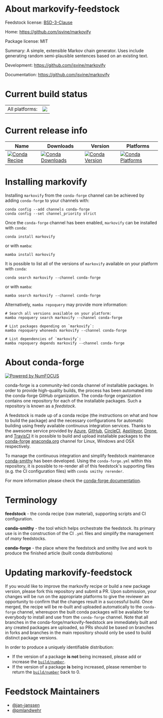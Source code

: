About markovify-feedstock
=========================

Feedstock license: [BSD-3-Clause](https://github.com/conda-forge/markovify-feedstock/blob/main/LICENSE.txt)

Home: https://github.com/jsvine/markovify

Package license: MIT

Summary: A simple, extensible Markov chain generator. Uses include generating random semi-plausible sentences based on an existing text.

Development: https://github.com/jsvine/markovify

Documentation: https://github.com/jsvine/markovify

Current build status
====================


<table><tr><td>All platforms:</td>
    <td>
      <a href="https://dev.azure.com/conda-forge/feedstock-builds/_build/latest?definitionId=4721&branchName=main">
        <img src="https://dev.azure.com/conda-forge/feedstock-builds/_apis/build/status/markovify-feedstock?branchName=main">
      </a>
    </td>
  </tr>
</table>

Current release info
====================

| Name | Downloads | Version | Platforms |
| --- | --- | --- | --- |
| [![Conda Recipe](https://img.shields.io/badge/recipe-markovify-green.svg)](https://anaconda.org/conda-forge/markovify) | [![Conda Downloads](https://img.shields.io/conda/dn/conda-forge/markovify.svg)](https://anaconda.org/conda-forge/markovify) | [![Conda Version](https://img.shields.io/conda/vn/conda-forge/markovify.svg)](https://anaconda.org/conda-forge/markovify) | [![Conda Platforms](https://img.shields.io/conda/pn/conda-forge/markovify.svg)](https://anaconda.org/conda-forge/markovify) |

Installing markovify
====================

Installing `markovify` from the `conda-forge` channel can be achieved by adding `conda-forge` to your channels with:

```
conda config --add channels conda-forge
conda config --set channel_priority strict
```

Once the `conda-forge` channel has been enabled, `markovify` can be installed with `conda`:

```
conda install markovify
```

or with `mamba`:

```
mamba install markovify
```

It is possible to list all of the versions of `markovify` available on your platform with `conda`:

```
conda search markovify --channel conda-forge
```

or with `mamba`:

```
mamba search markovify --channel conda-forge
```

Alternatively, `mamba repoquery` may provide more information:

```
# Search all versions available on your platform:
mamba repoquery search markovify --channel conda-forge

# List packages depending on `markovify`:
mamba repoquery whoneeds markovify --channel conda-forge

# List dependencies of `markovify`:
mamba repoquery depends markovify --channel conda-forge
```


About conda-forge
=================

[![Powered by
NumFOCUS](https://img.shields.io/badge/powered%20by-NumFOCUS-orange.svg?style=flat&colorA=E1523D&colorB=007D8A)](https://numfocus.org)

conda-forge is a community-led conda channel of installable packages.
In order to provide high-quality builds, the process has been automated into the
conda-forge GitHub organization. The conda-forge organization contains one repository
for each of the installable packages. Such a repository is known as a *feedstock*.

A feedstock is made up of a conda recipe (the instructions on what and how to build
the package) and the necessary configurations for automatic building using freely
available continuous integration services. Thanks to the awesome service provided by
[Azure](https://azure.microsoft.com/en-us/services/devops/), [GitHub](https://github.com/),
[CircleCI](https://circleci.com/), [AppVeyor](https://www.appveyor.com/),
[Drone](https://cloud.drone.io/welcome), and [TravisCI](https://travis-ci.com/)
it is possible to build and upload installable packages to the
[conda-forge](https://anaconda.org/conda-forge) [anaconda.org](https://anaconda.org/)
channel for Linux, Windows and OSX respectively.

To manage the continuous integration and simplify feedstock maintenance
[conda-smithy](https://github.com/conda-forge/conda-smithy) has been developed.
Using the ``conda-forge.yml`` within this repository, it is possible to re-render all of
this feedstock's supporting files (e.g. the CI configuration files) with ``conda smithy rerender``.

For more information please check the [conda-forge documentation](https://conda-forge.org/docs/).

Terminology
===========

**feedstock** - the conda recipe (raw material), supporting scripts and CI configuration.

**conda-smithy** - the tool which helps orchestrate the feedstock.
                   Its primary use is in the construction of the CI ``.yml`` files
                   and simplify the management of *many* feedstocks.

**conda-forge** - the place where the feedstock and smithy live and work to
                  produce the finished article (built conda distributions)


Updating markovify-feedstock
============================

If you would like to improve the markovify recipe or build a new
package version, please fork this repository and submit a PR. Upon submission,
your changes will be run on the appropriate platforms to give the reviewer an
opportunity to confirm that the changes result in a successful build. Once
merged, the recipe will be re-built and uploaded automatically to the
`conda-forge` channel, whereupon the built conda packages will be available for
everybody to install and use from the `conda-forge` channel.
Note that all branches in the conda-forge/markovify-feedstock are
immediately built and any created packages are uploaded, so PRs should be based
on branches in forks and branches in the main repository should only be used to
build distinct package versions.

In order to produce a uniquely identifiable distribution:
 * If the version of a package **is not** being increased, please add or increase
   the [``build/number``](https://docs.conda.io/projects/conda-build/en/latest/resources/define-metadata.html#build-number-and-string).
 * If the version of a package **is** being increased, please remember to return
   the [``build/number``](https://docs.conda.io/projects/conda-build/en/latest/resources/define-metadata.html#build-number-and-string)
   back to 0.

Feedstock Maintainers
=====================

* [@jan-janssen](https://github.com/jan-janssen/)
* [@pmlandwehr](https://github.com/pmlandwehr/)

